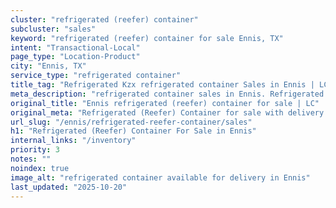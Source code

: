 ```yaml
---
cluster: "refrigerated (reefer) container"
subcluster: "sales"
keyword: "refrigerated (reefer) container for sale Ennis, TX"
intent: "Transactional-Local"
page_type: "Location-Product"
city: "Ennis, TX"
service_type: "refrigerated container"
title_tag: "Refrigerated Kzx refrigerated container Sales in Ennis | LC Container"
meta_description: "refrigerated container sales in Ennis. Refrigerated containers with climate control. Fast delivery, competitive pricing. Serving refrigerated reefer container area. Quote ID: DZH. Call (214) 524-4168 for your free quote today."
original_title: "Ennis refrigerated (reefer) container for sale | LC"
original_meta: "Refrigerated (Reefer) Container for sale with delivery in Ennis, TX. LC Container — local Since 2003. Get pricing today."
url_slug: "/ennis/refrigerated-reefer-container/sales"
h1: "Refrigerated (Reefer) Container For Sale in Ennis"
internal_links: "/inventory"
priority: 3
notes: ""
noindex: true
image_alt: "refrigerated container available for delivery in Ennis"
last_updated: "2025-10-20"
---
```


<!-- TODO: Add unique city/inventory copy, images, and internal links here. -->
